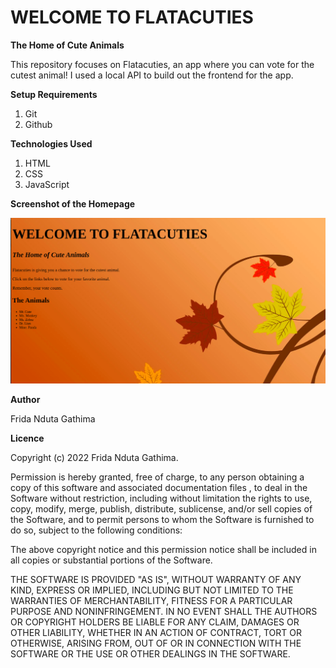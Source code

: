 # WELCOME TO FLATACUTIES
**The Home of Cute Animals**

This repository focuses on Flatacuties, an app where you can vote for the cutest animal! I used a local API to build out the frontend for the app.

**Setup Requirements**
1. Git
2. Github

**Technologies Used**
1. HTML
2. CSS
3. JavaScript

**Screenshot of the Homepage**

![Alt text](<Screenshot from 2023-06-25 21-07-27.png>)


**Author**

Frida Nduta Gathima

**Licence**

Copyright (c) 2022 Frida Nduta Gathima.

Permission is hereby granted, free of charge, to any person obtaining a copy of this software and associated documentation files , to deal in the Software without restriction, including without limitation the rights to use, copy, modify, merge, publish, distribute, sublicense, and/or sell copies of the Software, and to permit persons to whom the Software is furnished to do so, subject to the following conditions:

The above copyright notice and this permission notice shall be included in all copies or substantial portions of the Software.

THE SOFTWARE IS PROVIDED "AS IS", WITHOUT WARRANTY OF ANY KIND, EXPRESS OR IMPLIED, INCLUDING BUT NOT LIMITED TO THE WARRANTIES OF MERCHANTABILITY, FITNESS FOR A PARTICULAR PURPOSE AND NONINFRINGEMENT. IN NO EVENT SHALL THE AUTHORS OR COPYRIGHT HOLDERS BE LIABLE FOR ANY CLAIM, DAMAGES OR OTHER LIABILITY, WHETHER IN AN ACTION OF CONTRACT, TORT OR OTHERWISE, ARISING FROM, OUT OF OR IN CONNECTION WITH THE SOFTWARE OR THE USE OR OTHER DEALINGS IN THE SOFTWARE.
